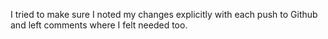 I tried to make sure I noted my changes explicitly with each push to Github and left comments where I felt needed too.
